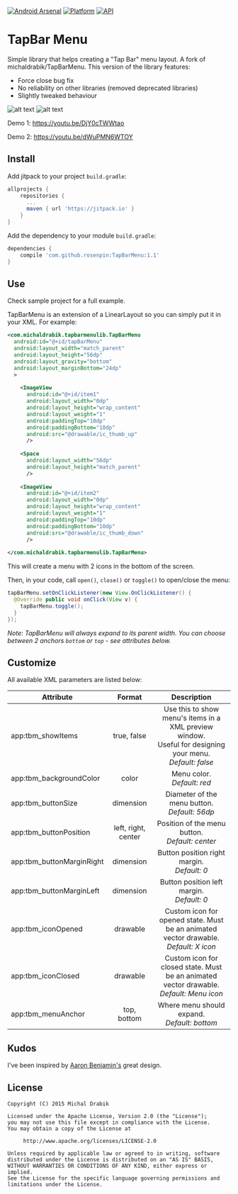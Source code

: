 [![Android Arsenal](https://img.shields.io/badge/Android%20Arsenal-TapBarMenu-lightgrey.svg?style=flat)](https://android-arsenal.com/details/1/2886)
[![Platform](https://img.shields.io/badge/platform-android-green.svg)](http://developer.android.com/index.html)
[![API](https://img.shields.io/badge/API-16%2B-brightgreen.svg?style=flat)](https://android-arsenal.com/api?level=16)


TapBar Menu
===========
Simple library that helps creating a "Tap Bar" menu layout.
A fork of michaldrabik/TapBarMenu. This version of the library features:
- Force close bug fix
- No reliability on other libraries (removed deprecated libraries)
- Slightly tweaked behaviour

![alt text](http://i.giphy.com/ZRCzrySXUaMwM.gif "Demo 1")
![alt text](http://i.giphy.com/zIBFfp4iLlGAo.gif "Demo 2")

Demo 1: https://youtu.be/DjY0cTWWtao

Demo 2: https://youtu.be/dWuPMN6WTOY

## Install
Add jitpack to your project `build.gradle`:
```groovy
allprojects {
    repositories {
      ...
	  maven { url 'https://jitpack.io' }
    }
}
```
    
Add the dependency to your module `build.gradle`:
```groovy
dependencies {
    compile 'com.github.rosenpin:TapBarMenu:1.1'
}
```

## Use

Check sample project for a full example.

TapBarMenu is an extension of a LinearLayout so you can simply put it in your XML. For example:
```xml
<com.michaldrabik.tapbarmenulib.TapBarMenu
  android:id="@+id/tapBarMenu"
  android:layout_width="match_parent"
  android:layout_height="56dp"
  android:layout_gravity="bottom"
  android:layout_marginBottom="24dp"
  >
  
    <ImageView
      android:id="@+id/item1"
      android:layout_width="0dp"
      android:layout_height="wrap_content"
      android:layout_weight="1"
      android:paddingTop="10dp"
      android:paddingBottom="10dp"
      android:src="@drawable/ic_thumb_up"
      />
  
    <Space
      android:layout_width="56dp"
      android:layout_height="match_parent"
      />
  
    <ImageView
      android:id="@+id/item2"
      android:layout_width="0dp"
      android:layout_height="wrap_content"
      android:layout_weight="1"
      android:paddingTop="10dp"
      android:paddingBottom="10dp"
      android:src="@drawable/ic_thumb_down"
      />
   
</com.michaldrabik.tapbarmenulib.TapBarMenu>
```
This will create a menu with 2 icons in the bottom of the screen.

Then, in your code, call `open()`, `close()` or `toggle()` to open/close the menu: 
```java
tapBarMenu.setOnClickListener(new View.OnClickListener() {
  @Override public void onClick(View v) {
    tapBarMenu.toggle();
  }
});
```

*Note: TapBarMenu will always expand to its parent width. You can choose between 2 anchors `bottom` or `top` - see attributes below.*

## Customize
All available XML parameters are listed below:

| Attribute     | Format         | Description  |
| ------------- |:-------------:|:-----:|
| app:tbm_showItems|true, false|Use this to show menu's items in a XML preview window.<br>Useful for designing your menu.<br>*Default: false*|
| app:tbm_backgroundColor|color|Menu color.<br>*Default: red*|
| app:tbm_buttonSize|dimension|Diameter of the menu button.<br>*Default: 56dp*|
| app:tbm_buttonPosition|left, right, center|Position of the menu button.<br>*Default: center*|
| app:tbm_buttonMarginRight|dimension|Button position right margin.<br>*Default: 0*|
| app:tbm_buttonMarginLeft|dimension|Button position left margin.<br>*Default: 0*|
| app:tbm_iconOpened|drawable|Custom icon for opened state. Must be an animated vector drawable.<br>*Default: X icon*|
| app:tbm_iconClosed|drawable|Custom icon for closed state. Must be an animated vector drawable.<br>*Default: Menu icon*|
| app:tbm_menuAnchor|top, bottom|Where menu should expand.<br>*Default: bottom*|

## Kudos

I've been inspired by [Aaron Benjamin's](https://dribbble.com/shots/2345329-Tab-Bar-Animation) great design.

## License

    Copyright (C) 2015 Michal Drabik

    Licensed under the Apache License, Version 2.0 (the "License");
    you may not use this file except in compliance with the License.
    You may obtain a copy of the License at

         http://www.apache.org/licenses/LICENSE-2.0

    Unless required by applicable law or agreed to in writing, software
    distributed under the License is distributed on an "AS IS" BASIS,
    WITHOUT WARRANTIES OR CONDITIONS OF ANY KIND, either express or implied.
    See the License for the specific language governing permissions and
    limitations under the License.
    
